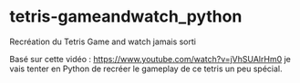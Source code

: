 # tetris-gameandwatch_python
Recréation du Tetris Game and watch jamais sorti

Basé sur cette vidéo : https://www.youtube.com/watch?v=jVhSUAlrHm0 je vais tenter en Python de recréer le gameplay de ce tetris un peu spécial.
